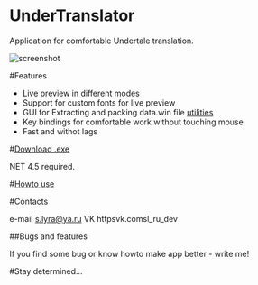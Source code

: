 # UnderTranslator
Application for comfortable Undertale translation.

![screenshot](https://raw.githubusercontent.com/SL-RU/UnderTranslator/master/help/scr.png)

#Features

- Live preview in different modes
- Support for custom fonts for live preview
- GUI for Extracting and packing data.win file [utilities](httpsgithub.comfjay69UndertaleTools)
- Key bindings for comfortable work without touching mouse
- Fast and withot lags

#[Download .exe](https://yadi.sk/d/Uc6D7WGZq7uRx)

NET 4.5 required.

#[Howto use](https://github.com/SL-RU/UnderTranslator/blob/master/help/help.md)

#Contacts

e-mail s.lyra@ya.ru
VK httpsvk.comsl_ru_dev

##Bugs and features

If you find some bug or know howto make app better - write me!

#Stay determined...
